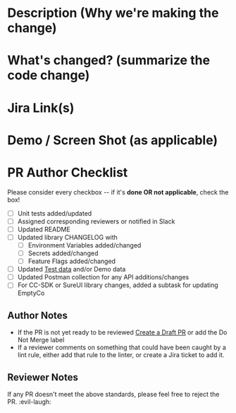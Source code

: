 
<!-- Please complete each section below the # lines, as applicable -->  

<!-- Simple description, 1-2 lines -->  
# Description (**Why** we're making the change)


<!-- Describe what changed -->  
# What's changed? (summarize the code change)


# Jira Link(s)


<!-- Add short screen recordings or screenshots -->  
# Demo / Screen Shot (as applicable)


<!-- To complete the checklist, replace [ ] with [x]  
     or click the checkboxes after PR creation -->  
# PR Author Checklist
Please consider every checkbox -- if it's **done OR not applicable**, check the box!
- [ ] Unit tests added/updated
- [ ] Assigned corresponding reviewers or notified in Slack
- [ ] Updated README
- [ ] Updated library CHANGELOG with
    - [ ] Environment Variables added/changed
    - [ ] Secrets added/changed
    - [ ] Feature Flags added/changed
- [ ] Updated [Test data](https://github.com/sureifylabs/coreconnect-sdk/tree/main/library/packages/sdk/wild/src/db/testData) and/or Demo data
- [ ] Updated Postman collection for any API additions/changes
- [ ] For CC-SDK or SureUI library changes, added a subtask for updating EmptyCo

## Author Notes
- If the PR is not yet ready to be reviewed [Create a Draft PR](https://docs.github.com/en/pull-requests/collaborating-with-pull-requests/proposing-changes-to-your-work-with-pull-requests/changing-the-stage-of-a-pull-request#converting-a-pull-request-to-a-draft) or add the Do Not Merge label
- If a reviewer comments on something that could have been caught by a lint rule, either add that rule to the linter, or create a Jira ticket to add it.

## Reviewer Notes
If any PR doesn't meet the above standards, please feel free to reject the PR. :evil-laugh: